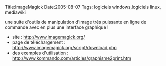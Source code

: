 Title:ImageMagick
Date:2005-08-07
Tags: logiciels windows,logiciels linux,  mediawiki

une suite d'outils de manipulation d'image très puissante en ligne de
commande avec en plus une interface graphique !

-   site : <http://www.imagemagick.org/>
-   page de téléchargement :
    <http://www.imagemagick.org/script/download.php>
-   des exemples d'utilisation :
    <http://www.kommando.com/articles/graphisme2print.htm>

